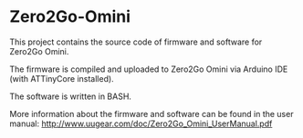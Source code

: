 # Zero2Go-Omini

This project contains the source code of firmware and software for Zero2Go Omini.

The firmware is compiled and uploaded to Zero2Go Omini via Arduino IDE (with ATTinyCore installed).

The software is written in BASH.

More information about the firmware and software can be found in the user manual: http://www.uugear.com/doc/Zero2Go_Omini_UserManual.pdf
